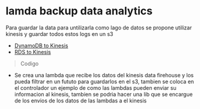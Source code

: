 # lamda backup data analytics
Para guardar la data para untilizarla como lago de datos se propone utilizar kinesis y guardar todos estos logs en un s3
* [DynamoDB to Kinesis](https://aws.amazon.com/es/blogs/database/archive-data-from-amazon-dynamodb-to-amazon-s3-using-ttl-and-amazon-kinesis-integration/)
* [RDS to Kinesis](https://aws.amazon.com/es/blogs/database/filter-amazon-aurora-database-activity-stream-data-for-segregation-and-monitoring/)

>Codigo
- Se crea una lambda que recibe los datos del kinesis data firehouse y los pueda filtrar en un fututo para guardarlos en el s3, tambien se coloca en el controlador un ejemplo de como las lambdas pueden enviar su informacion al kinesis, tambien se podria hacer una lib que se encargue de los envios de los datos de las lambdas a el kinesis